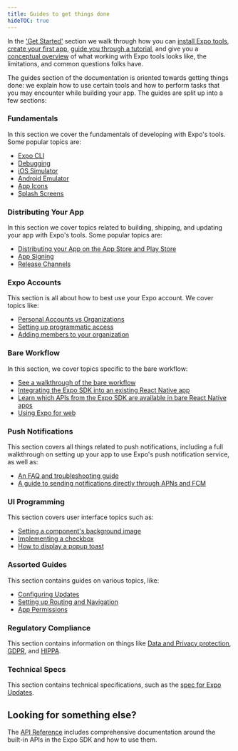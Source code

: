 ```yaml
---
title: Guides to get things done
hideTOC: true
---
```


In the ['Get Started'](/) section we walk through how you can [install Expo tools](get-started/installation.md), [create your first app](get-started/create-a-new-app.md), [guide you through a tutorial](tutorial/planning.md), and give you a [conceptual overview](introduction/managed-vs-bare.md) of what working with Expo tools looks like, the limitations, and common questions folks have.

The guides section of the documentation is oriented towards getting things done: we explain how to use certain tools and how to perform tasks that you may encounter while building your app. The guides are split up into a few sections:

### Fundamentals

In this section we cover the fundamentals of developing with Expo's tools. Some popular topics are:

- [Expo CLI](workflow/expo-cli.md)
- [Debugging](workflow/debugging.md)
- [iOS Simulator](workflow/ios-simulator.md)
- [Android Emulator](workflow/android-studio-emulator.md)
- [App Icons](guides/app-icons.md)
- [Splash Screens](guides/splash-screens.md)

### Distributing Your App

In this section we cover topics related to building, shipping, and updating your app with Expo's tools. Some popular topics are:

- [Distributing your App on the App Store and Play Store](distribution/introduction.md)
- [App Signing](distribution/app-signing.md)
- [Release Channels](distribution/release-channels.md)

### Expo Accounts

This section is all about how to best use your Expo account. We cover topics like:

- [Personal Accounts vs Organizations](accounts/account-types.md)
- [Setting up programmatic access](accounts/programmatic-access.md)
- [Adding members to your organization](accounts/working-together.md)

### Bare Workflow

In this section, we cover topics specific to the bare workflow:

- [See a walkthrough of the bare workflow](bare/unimodules-full-list.md)
- [Integrating the Expo SDK into an existing React Native app](bare/existing-apps.md)
- [Learn which APIs from the Expo SDK are available in bare React Native apps](bare/unimodules-full-list.md)
- [Using Expo for web](bare/using-web.md)

### Push Notifications

This section covers all things related to push notifications, including a full walkthrough on setting up your app to use Expo's push notification service, as well as:

- [An FAQ and troubleshooting guide](push-notifications/faq.md)
- [A guide to sending notifications directly through APNs and FCM](push-notifications/sending-notifications-custom.md)

### UI Programming

This section covers user interface topics such as:

- [Setting a component's background image](ui-programming/image-background.md)
- [Implementing a checkbox](ui-programming/implementing-a-checkbox.md)
- [How to display a popup toast](ui-programming/react-native-toast.md)

### Assorted Guides

This section contains guides on various topics, like:

- [Configuring Updates](guides/configuring-updates.md)
- [Setting up Routing and Navigation](guides/routing-and-navigation.md)
- [App Permissions](guides/permissions.md)

### Regulatory Compliance

This section contains information on things like [Data and Privacy protection](regulatory-compliance/data-and-privacy-protection.md), [GDPR](regulatory-compliance/gdpr.md), and [HIPPA](regulatory-compliance/hipaa.md).

### Technical Specs

This section contains technical specifications, such as the [spec for Expo Updates](technical-specs/expo-updates-0.md).

## Looking for something else?

The [API Reference](versions/latest/index.md) includes comprehensive documentation around the built-in APIs in the Expo SDK and how to use them.
